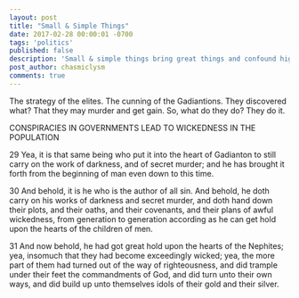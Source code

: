 ```yaml
---
layout: post
title: "Small & Simple Things"
date: 2017-02-28 00:00:01 -0700
tags: 'politics'
published: false
description: 'Small & simple things bring great things and confound high ones.'
post_author: chasmiclysm
comments: true
---
```


The strategy of the elites. The cunning of the Gadiantions. They discovered what? That they may murder and get gain. So, what do they do? They do it.

CONSPIRACIES IN GOVERNMENTS LEAD TO WICKEDNESS IN THE POPULATION

29 Yea, it is that same being who put it into the heart of Gadianton to still carry on the work of darkness, and of secret murder; and he has brought it forth from the beginning of man even down to this time.

30 And behold, it is he who is the author of all sin. And behold, he doth carry on his works of darkness and secret murder, and doth hand down their plots, and their oaths, and their covenants, and their plans of awful wickedness, from generation to generation according as he can get hold upon the hearts of the children of men.

31 And now behold, he had got great hold upon the hearts of the Nephites; yea, insomuch that they had become exceedingly wicked; yea, the more part of them had turned out of the way of righteousness, and did trample under their feet the commandments of God, and did turn unto their own ways, and did build up unto themselves idols of their gold and their silver.
